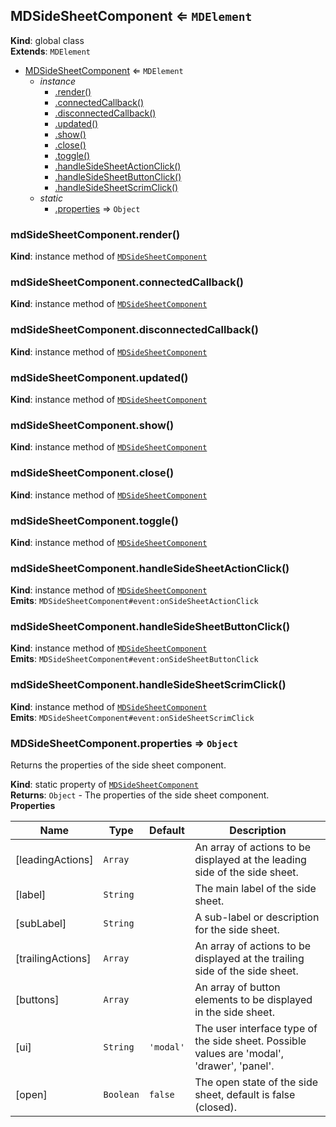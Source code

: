 <a name="MDSideSheetComponent"></a>

## MDSideSheetComponent ⇐ <code>MDElement</code>

**Kind**: global class  
**Extends**: <code>MDElement</code>

-   [MDSideSheetComponent](#MDSideSheetComponent) ⇐ <code>MDElement</code>
    -   _instance_
        -   [.render()](#MDSideSheetComponent+render)
        -   [.connectedCallback()](#MDSideSheetComponent+connectedCallback)
        -   [.disconnectedCallback()](#MDSideSheetComponent+disconnectedCallback)
        -   [.updated()](#MDSideSheetComponent+updated)
        -   [.show()](#MDSideSheetComponent+show)
        -   [.close()](#MDSideSheetComponent+close)
        -   [.toggle()](#MDSideSheetComponent+toggle)
        -   [.handleSideSheetActionClick()](#MDSideSheetComponent+handleSideSheetActionClick)
        -   [.handleSideSheetButtonClick()](#MDSideSheetComponent+handleSideSheetButtonClick)
        -   [.handleSideSheetScrimClick()](#MDSideSheetComponent+handleSideSheetScrimClick)
    -   _static_
        -   [.properties](#MDSideSheetComponent.properties) ⇒ <code>Object</code>

<a name="MDSideSheetComponent+render"></a>

### mdSideSheetComponent.render()

**Kind**: instance method of [<code>MDSideSheetComponent</code>](#MDSideSheetComponent)  
<a name="MDSideSheetComponent+connectedCallback"></a>

### mdSideSheetComponent.connectedCallback()

**Kind**: instance method of [<code>MDSideSheetComponent</code>](#MDSideSheetComponent)  
<a name="MDSideSheetComponent+disconnectedCallback"></a>

### mdSideSheetComponent.disconnectedCallback()

**Kind**: instance method of [<code>MDSideSheetComponent</code>](#MDSideSheetComponent)  
<a name="MDSideSheetComponent+updated"></a>

### mdSideSheetComponent.updated()

**Kind**: instance method of [<code>MDSideSheetComponent</code>](#MDSideSheetComponent)  
<a name="MDSideSheetComponent+show"></a>

### mdSideSheetComponent.show()

**Kind**: instance method of [<code>MDSideSheetComponent</code>](#MDSideSheetComponent)  
<a name="MDSideSheetComponent+close"></a>

### mdSideSheetComponent.close()

**Kind**: instance method of [<code>MDSideSheetComponent</code>](#MDSideSheetComponent)  
<a name="MDSideSheetComponent+toggle"></a>

### mdSideSheetComponent.toggle()

**Kind**: instance method of [<code>MDSideSheetComponent</code>](#MDSideSheetComponent)  
<a name="MDSideSheetComponent+handleSideSheetActionClick"></a>

### mdSideSheetComponent.handleSideSheetActionClick()

**Kind**: instance method of [<code>MDSideSheetComponent</code>](#MDSideSheetComponent)  
**Emits**: <code>MDSideSheetComponent#event:onSideSheetActionClick</code>  
<a name="MDSideSheetComponent+handleSideSheetButtonClick"></a>

### mdSideSheetComponent.handleSideSheetButtonClick()

**Kind**: instance method of [<code>MDSideSheetComponent</code>](#MDSideSheetComponent)  
**Emits**: <code>MDSideSheetComponent#event:onSideSheetButtonClick</code>  
<a name="MDSideSheetComponent+handleSideSheetScrimClick"></a>

### mdSideSheetComponent.handleSideSheetScrimClick()

**Kind**: instance method of [<code>MDSideSheetComponent</code>](#MDSideSheetComponent)  
**Emits**: <code>MDSideSheetComponent#event:onSideSheetScrimClick</code>  
<a name="MDSideSheetComponent.properties"></a>

### MDSideSheetComponent.properties ⇒ <code>Object</code>

Returns the properties of the side sheet component.

**Kind**: static property of [<code>MDSideSheetComponent</code>](#MDSideSheetComponent)  
**Returns**: <code>Object</code> - The properties of the side sheet component.  
**Properties**

| Name              | Type                 | Default                        | Description                                                                                |
| ----------------- | -------------------- | ------------------------------ | ------------------------------------------------------------------------------------------ |
| [leadingActions]  | <code>Array</code>   |                                | An array of actions to be displayed at the leading side of the side sheet.                 |
| [label]           | <code>String</code>  |                                | The main label of the side sheet.                                                          |
| [subLabel]        | <code>String</code>  |                                | A sub-label or description for the side sheet.                                             |
| [trailingActions] | <code>Array</code>   |                                | An array of actions to be displayed at the trailing side of the side sheet.                |
| [buttons]         | <code>Array</code>   |                                | An array of button elements to be displayed in the side sheet.                             |
| [ui]              | <code>String</code>  | <code>&#x27;modal&#x27;</code> | The user interface type of the side sheet. Possible values are 'modal', 'drawer', 'panel'. |
| [open]            | <code>Boolean</code> | <code>false</code>             | The open state of the side sheet, default is false (closed).                               |
